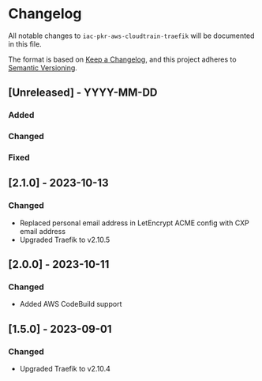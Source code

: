 # Changelog
All notable changes to `iac-pkr-aws-cloudtrain-traefik` will be documented in this file.

The format is based on [Keep a Changelog](https://keepachangelog.com/en/1.0.0/),
and this project adheres to [Semantic Versioning](https://semver.org/spec/v2.0.0.html).

## [Unreleased] - YYYY-MM-DD
### Added
### Changed
### Fixed

## [2.1.0] - 2023-10-13
### Changed
- Replaced personal email address in LetEncrypt ACME config with CXP email address
- Upgraded Traefik to v2.10.5

## [2.0.0] - 2023-10-11
### Changed
- Added AWS CodeBuild support

## [1.5.0] - 2023-09-01
### Changed
- Upgraded Traefik to v2.10.4
